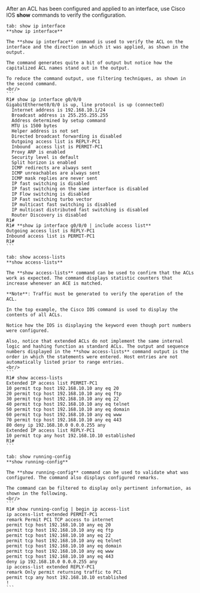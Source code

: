 After an ACL has been configured and applied to an interface, use Cisco IOS **show** commands to verify the configuration.

````tabs
tab: show ip interface
**show ip interface**

The **show ip interface** command is used to verify the ACL on the interface and the direction in which it was applied, as shown in the output.

The command generates quite a bit of output but notice how the capitalized ACL names stand out in the output.

To reduce the command output, use filtering techniques, as shown in the second command.
<br/>
```
R1# show ip interface g0/0/0
GigabitEthernet0/0/0 is up, line protocol is up (connected)
  Internet address is 192.168.10.1/24
  Broadcast address is 255.255.255.255
  Address determined by setup command
  MTU is 1500 bytes
  Helper address is not set
  Directed broadcast forwarding is disabled
  Outgoing access list is REPLY-PC1
  Inbound  access list is PERMIT-PC1
  Proxy ARP is enabled
  Security level is default
  Split horizon is enabled
  ICMP redirects are always sent
  ICMP unreachables are always sent
  ICMP mask replies are never sent
  IP fast switching is disabled
  IP fast switching on the same interface is disabled
  IP Flow switching is disabled
  IP Fast switching turbo vector
  IP multicast fast switching is disabled
  IP multicast distributed fast switching is disabled
  Router Discovery is disabled
R1#
R1# **show ip interface g0/0/0 | include access list**
Outgoing access list is REPLY-PC1
Inbound access list is PERMIT-PC1
R1#
```

tab: show access-lists
**show access-lists**

The **show access-lists** command can be used to confirm that the ACLs work as expected. The command displays statistic counters that increase whenever an ACE is matched.

**Note**: Traffic must be generated to verify the operation of the ACL.

In the top example, the Cisco IOS command is used to display the contents of all ACLs.

Notice how the IOS is displaying the keyword even though port numbers were configured.

Also, notice that extended ACLs do not implement the same internal logic and hashing function as standard ACLs. The output and sequence numbers displayed in the **show access-lists** command output is the order in which the statements were entered. Host entries are not automatically listed prior to range entries.
<br/>
```
R1# show access-lists
Extended IP access list PERMIT-PC1
10 permit tcp host 192.168.10.10 any eq 20
20 permit tcp host 192.168.10.10 any eq ftp
30 permit tcp host 192.168.10.10 any eq 22
40 permit tcp host 192.168.10.10 any eq telnet
50 permit tcp host 192.168.10.10 any eq domain
60 permit tcp host 192.168.10.10 any eq www
70 permit tcp host 192.168.10.10 any eq 443
80 deny ip 192.168.10.0 0.0.0.255 any
Extended IP access list REPLY-PC1
10 permit tcp any host 192.168.10.10 established
R1#
```

tab: show running-config
**show running-config**

The **show running-config** command can be used to validate what was configured. The command also displays configured remarks.

The command can be filtered to display only pertinent information, as shown in the following.
<br/>
```
R1# show running-config | begin ip access-list
ip access-list extended PERMIT-PC1
remark Permit PC1 TCP access to internet
permit tcp host 192.168.10.10 any eq 20
permit tcp host 192.168.10.10 any eq ftp
permit tcp host 192.168.10.10 any eq 22
permit tcp host 192.168.10.10 any eq telnet
permit tcp host 192.168.10.10 any eq domain
permit tcp host 192.168.10.10 any eq www
permit tcp host 192.168.10.10 any eq 443
deny ip 192.168.10.0 0.0.0.255 any
ip access-list extended REPLY-PC1
remark Only permit returning traffic to PC1
permit tcp any host 192.168.10.10 established
!
```

````
